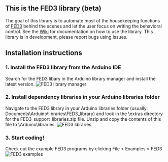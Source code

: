 ## This is the FED3 library (beta)
The goal of this library is to automate most of the housekeeping functions of [FED3](https://github.com/KravitzLabDevices/FED3) behind the scenes and let the user focus on writing the behavioral control. See the [Wiki](https://github.com/KravitzLabDevices/FED3_library/wiki) for documentation on how to use the library.   This library is in development, please report bugs using Issues. 

## Installation instructions
### 1. Install the FED3 library from the Arduino IDE <br>
Search for the FED3 libary in the Arduino library manager and install the latest version.
![FED3 library manager](https://github.com/KravitzLabDevices/FED3/blob/main/photos/FED3librarymanager.png)

### 2. Install dependency libraries in your Arduino libraries folder <br>
Navigate to the FED3 library in your Arduino libraries folder (usually: Documents\Arduino\libraries\FED3_library\) and look in the \extras directory for the FED3_support_libraries.zip file. Unzip and copy the contents of this file to \Arduino\libraries\. 
![FED3 libraries](https://github.com/KravitzLabDevices/FED3/blob/main/photos/FED3_libraries.png)

### 3. Start coding!
Check out the example FED3 programs by clicking File > Examples > FED3 <br>
![FED3 examples](https://raw.githubusercontent.com/KravitzLabDevices/FED3/main/photos/FED3example2.png)


